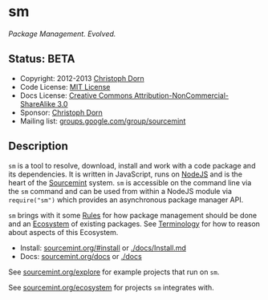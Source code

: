 sm
==

*Package Management. Evolved.*

Status: BETA
------------

  * Copyright: 2012-2013 [Christoph Dorn](http://www.christophdorn.com/)
  * Code License: [MIT License](http://www.opensource.org/licenses/mit-license.php)
  * Docs License: [Creative Commons Attribution-NonCommercial-ShareAlike 3.0](http://creativecommons.org/licenses/by-nc-sa/3.0/)
  * Sponsor: [Christoph Dorn](http://christophdorn.com/)
  * Mailing list: [groups.google.com/group/sourcemint](http://groups.google.com/group/sourcemint)


Description
-----------

`sm` is a tool to resolve, download, install and work with a code package and its dependencies. It is written in JavaScript, runs on [NodeJS](http://nodejs.org/) and is the heart of the [Sourcemint](http://sourcemint.org) system. `sm` is accessible on the command line via the `sm` command
and can be used from within a NodeJS module via `require("sm")` which provides an asynchronous package manager API.

`sm` brings with it some [Rules](https://github.com/sourcemint/sm/blob/master/docs/Rules.md) for how package management should be done and an [Ecosystem](http://sourcemint.org/ecosystem) of existing packages. See [Terminology](https://github.com/sourcemint/sm/blob/master/docs/Terminology.md) for how to reason about aspects of this Ecosystem.

  * Install: [sourcemint.org/#install](http://sourcemint.org/#install) or [./docs/Install.md](https://github.com/sourcemint/sm/blob/master/docs/Install.md)
  * Docs: [sourcemint.org/docs](http://sourcemint.org/docs) or [./docs](https://github.com/sourcemint/sm/blob/master/docs)

See [sourcemint.org/explore](http://sourcemint.org/explore) for example projects that run on `sm`.

See [sourcemint.org/ecosystem](http://sourcemint.org/ecosystem) for projects `sm` integrates with.
